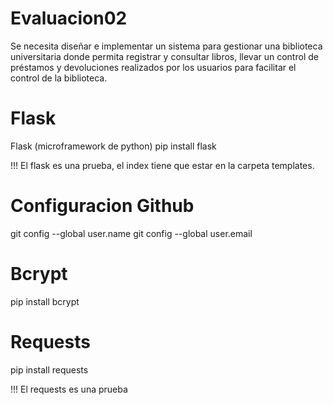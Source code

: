 # Evaluacion02
Se necesita diseñar e implementar un sistema para gestionar una biblioteca universitaria donde permita registrar y consultar libros, llevar un control de préstamos y devoluciones realizados por los usuarios para facilitar el control de la biblioteca.

# Flask
Flask (microframework de python)
pip install flask

!!! El flask es una prueba, el index tiene que estar en la carpeta templates. 
# Configuracion Github
 git config --global user.name
 git config --global user.email

# Bcrypt
pip install bcrypt

# Requests
pip install requests

!!! El requests es una prueba